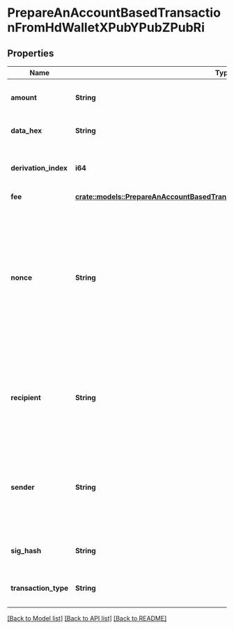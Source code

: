 # PrepareAnAccountBasedTransactionFromHdWalletXPubYPubZPubRi

## Properties

Name | Type | Description | Notes
------------ | ------------- | ------------- | -------------
**amount** | **String** | Representation of the amount of the transaction | 
**data_hex** | **String** | Representation of the data in hex value | 
**derivation_index** | **i64** | Representation of the derivation index of the xpub address | 
**fee** | [**crate::models::PrepareAnAccountBasedTransactionFromHdWalletXPubYPubZPubRiFee**](PrepareAnAccount_BasedTransactionFromHDWalletXPubYPubZPubRI_fee.md) |  | 
**nonce** | **String** | Represents the sequential running number for an address, starting from 0 for the first transaction. E.g., if the nonce of a transaction is 10, it would be the 11th transaction sent from the sender's address. | 
**recipient** | **String** | Represents a recipient addresses. In account-based protocols like Ethereum there is only one address in this list. | 
**sender** | **String** | Represents a sender address. In account-based protocols like Ethereum there is only one address in this list. | 
**sig_hash** | **String** | Representation of the hash that should be signed. | 
**transaction_type** | **String** | Representation of the transaction type | 

[[Back to Model list]](../README.md#documentation-for-models) [[Back to API list]](../README.md#documentation-for-api-endpoints) [[Back to README]](../README.md)


